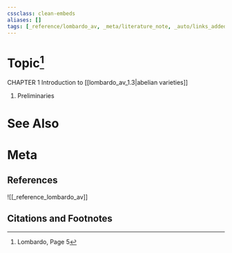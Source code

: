 ```yaml
---
cssclass: clean-embeds
aliases: []
tags: [_reference/lombardo_av, _meta/literature_note, _auto/links_added, _meta/TODO/delete, _meta/TODO/change_title]
---
```

# Topic[^1]
CHAPTER 1
Introduction to [[lombardo_av_1.3|abelian varieties]]
1. Preliminaries

# See Also

# Meta
## References
![[_reference_lombardo_av]]

## Citations and Footnotes
[^1]: Lombardo, Page 5
